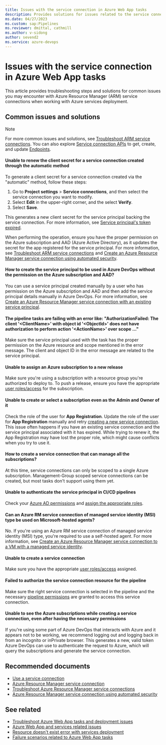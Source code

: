 ```yaml
---
title: Issues with the service connection in Azure Web App tasks
description: Provides solutions for issues related to the service connection in Azure Web App tasks.
ms.date: 04/27/2023
ms.custom: sap:Pipelines
ms.reviewer: dmittal, cathmill
ms.author: v-sidong
author: sevend2
ms.service: azure-devops
---
```

# Issues with the service connection in Azure Web App tasks

This article provides troubleshooting steps and solutions for common issues you may encounter with Azure Resource Manager (ARM) service connections when working with Azure services deployment.

## Common issues and solutions

> [!NOTE]
> For more common issues and solutions, see [Troubleshoot ARM service connections](/azure/devops/pipelines/release/azure-rm-endpoint). You can also explore [Service connection APIs](/rest/api/azure/devops/serviceendpoint/endpoints) to get, create, and update [Endpoints](/rest/api/azure/devops/serviceendpoint/endpoints).

#### Unable to renew the client secret for a service connection created through the automatic method

To generate a client secret for a service connection created via the "automatic" method, follow these steps:

1. Go to **Project settings** > **Service connections**, and then select the service connection you want to modify.
1. Select **Edit** in the upper-right corner, and the select **Verify**.
1. Select **Save**.

This generates a new client secret for the service principal backing the service connection. For more information, see [Service principal's token expired](/azure/devops/pipelines/release/azure-rm-endpoint#service-principals-token-expired).

When performing the operation, ensure you have the proper permission on the Azure subscription and AAD (Azure Active Directory), as it updates the secret for the app registered for the service principal. For more information, see [Troubleshoot ARM service connections](/azure/devops/pipelines/release/azure-rm-endpoint#what-happens-when-you-create-a-resource-manager-service-connection) and [Create an Azure Resource Manager service connection using automated security](/azure/devops/pipelines/library/connect-to-azure#create-an-azure-resource-manager-service-connection-using-automated-security).

#### How to create the service principal to be used in Azure DevOps without the permission on the Azure subscription and AAD?

You can use a service principal created manually by a user who has permission on the Azure subscription and AAD and then add the service principal details manually in Azure DevOps. For more information, see [Create an Azure Resource Manager service connection with an existing service principal](/azure/devops/pipelines/library/connect-to-azure#create-an-azure-resource-manager-service-connection-with-an-existing-service-principal).

#### The pipeline tasks are failing with an error like: "AuthorizationFailed: The client '\<ClientName\>' with object id '\<ObjectId\>' does not have authorization to perform action '\<ActionName\>' over scope …"

Make sure the service principal used with the task has the proper permission on the Azure resource and scope mentioned in the error message. The client and object ID in the error message are related to the service principal.

#### Unable to assign an Azure subscription to a new release

Make sure you're using a subscription with a resource group you're authorized to deploy to. To push a release, ensure you have the appropriate [user roles/access](/azure/role-based-access-control/rbac-and-directory-admin-roles) for the subscription.  

#### Unable to create or select a subscription even as the Admin and Owner of it

Check the role of the user for **App Registration**. Update the role of the user for **App Registration** manually and retry [creating a new service connection](/azure/devops/pipelines/library/service-endpoints#create-a-service-connection). This issue often happens if you have an existing service connection and the service principal associated with it has expired. While trying to renew it, the App Registration may have lost the proper role, which might cause conflicts when you try to use it.  

#### How to create a service connection that can manage all the subscriptions?

At this time, service connections can only be scoped to a single Azure subscription. Management-Group scoped service connections can be created, but most tasks don't support using them yet.

#### Unable to authenticate the service principal in CI/CD pipelines

Check your [Azure AD permissions](/azure/active-directory/develop/howto-create-service-principal-portal#check-azure-ad-permissions) and [assign the appropriate roles](/azure/active-directory/fundamentals/active-directory-users-assign-role-azure-portal).  

#### Can an Azure RM service connection of managed service identity (MSI) type be used on Microsoft-hosted agents?

No. If you're using an Azure RM service connection of managed service identity (MSI) type, you're required to use a self-hosted agent. For more information, see [Create an Azure Resource Manager service connection to a VM with a managed service identity](/azure/devops/pipelines/library/connect-to-azure#create-an-azure-resource-manager-service-connection-to-a-vm-with-a-managed-service-identity).  

#### Unable to create a service connection

Make sure you have the appropriate [user roles/access](/azure/role-based-access-control/rbac-and-directory-admin-roles) assigned.  

#### Failed to authorize the service connection resource for the pipeline

Make sure the right service connection is selected in the pipeline and the necessary [pipeline permissions](/azure/devops/pipelines/library/service-endpoints#pipeline-permissions) are granted to access this service connection.  

#### Unable to see the Azure subscriptions while creating a service connection, even after having the necessary permissions

If you're using some part of Azure DevOps that interacts with Azure and it appears not to be working, we recommend logging out and logging back in from an incognito or inPrivate browser. This generates a new, valid token Azure DevOps can use to authenticate the request to Azure, which will query the subscriptions and generate the service connection.

## Recommended documents

- [Use a service connection](/azure/devops/pipelines/library/service-endpoints#use-a-service-connection)
- [Azure Resource Manager service connection](/azure/devops/pipelines/library/connect-to-azure)
- [Troubleshoot Azure Resource Manager service connections](/azure/devops/pipelines/release/azure-rm-endpoint)
- [Azure Resource Manager service connection using automated security](/azure/devops/pipelines/library/connect-to-azure#create-an-azure-resource-manager-service-connection-using-automated-security)

## See related

- [Troubleshoot Azure Web App tasks and deployment issues](troubleshoot-azure-web-apps-tasks-deployments.md)
- [Azure Web App and services related issues](azure-web-app-services-related-issues.md)
- [Resource doesn't exist error with services deployment](resource-not-exist-error-services-deployment.md)
- [Failure scenarios related to Azure Web App tasks](failure-scenarios-related-azure-web-app-tasks.md)
